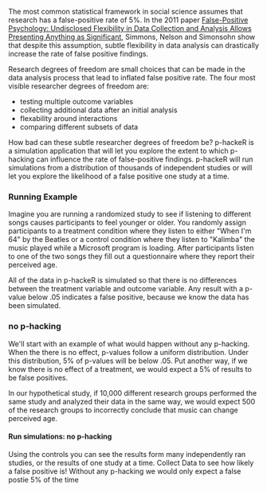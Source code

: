 The most common statistical framework in social science assumes that research has a false-positive rate of 5%. In the 2011 paper [False-Positive Psychology: Undisclosed Flexibility in Data Collection and Analysis Allows Presenting Anything as Significant](https://journals.sagepub.com/doi/full/10.1177/0956797611417632),  Simmons, Nelson and Simonsohn show that despite this assumption, subtle flexibility in data analysis can drastically increase the rate of false positive findings. 

Research degrees of freedom are small choices that can be made in the data analysis process that lead to inflated false positive rate. The four most visible researcher degrees of freedom are:

- testing multiple outcome variables
- collecting additional data after an initial analysis
- flexability around interactions 
- comparing different subsets of data

How bad can these subtle researcher degrees of freedom be? p-hackeR is a simulation application that will let you explore the extent to which p-hacking can influence the rate of false-positive findings. p-hackeR will run simulations from a distribution of thousands of independent studies or will let you explore the likelihood of a false positive one study at a time. 

### Running Example

Imagine you are running a randomized study to see if listening to different songs causes participants to feel younger or older. You randomly assign participants to a treatment condition where they listen to either "When I'm 64" by the Beatles or a control condition where they listen to "Kalimba" the music played while a Microsoft program is loading. After participants listen to one of the two songs they fill out a questionnaire where they report their perceived age. 

All of the data in p-hackeR is simulated so that there is no differences between the treatment variable and outcome variable. Any result with a p-value below .05 indicates a false positive, because we know the data has been simulated.

### no p-hacking

We'll start with an example of what would happen without any p-hacking. When the there is no effect, p-values follow a uniform distribution. Under this distribution, 5% of p-values will be below .05. Put another way, if we know there is no effect of a treatment, we would expect a 5% of results to be false positives. 

In our hypothetical study, if 10,000 different research groups performed the same study and analyzed their data in the same way, we would expect 500 of the research groups to incorrectly conclude that music can change perceived age.

#### Run simulations: no p-hacking
Using the controls you can see the results form many independently ran studies, or the results of one study at a time. Collect Data to see how likely a false positive is! Without any p-hacking we would only expect a false postie 5% of the time


